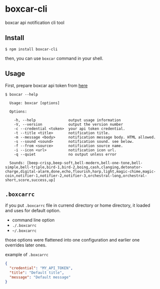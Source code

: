 # boxcar-cli
boxcar api notification cli tool

## Install

`$ npm install boxcar-cli`

then, you can use `boxcar` command in your shell.

## Usage

First, prepare boxcar api token from [here](https://new.boxcar.io/account/edit)

```
$ boxcar --help

  Usage: boxcar [options]

  Options:

    -h, --help               output usage information
    -V, --version            output the version number
    -c --credential <token>  your api token credential.
    -t --title <title>       notification title.
    -m --message <body>      notification message body. HTML allowed.
    -s --sound <sound>       notification sound. see below.
    -f --from <source>       notification source name.
    -i --icon <url>          notification icon url.
    -q --quiet               no output unless error

  Sounds: [beep-crisp,beep-soft,bell-modern,bell-one-tone,bell-simple,bell-triple,bird-1,bird-2,boing,cash,clanging,detonator-charge,digital-alarm,done,echo,flourish,harp,light,magic-chime,magic-coin,notifier-1,notifier-2,notifier-3,orchestral-long,orchestral-short,score,success,up]
```

## `.boxcarrc`

if you put `.boxcarrc` file in currend directory or home directory, it loaded and uses for default option.

+ command line option
+ `./.boxcarrc`
+ `~/.boxcarrc`

those options were flattened into one configuration and earlier one overrides later ones.

example of `.boxcarrc`

```json
{
  "credential": "MY_API_TOKEN",
  "title": "Default title",
  "message": "Default message"
}
```

